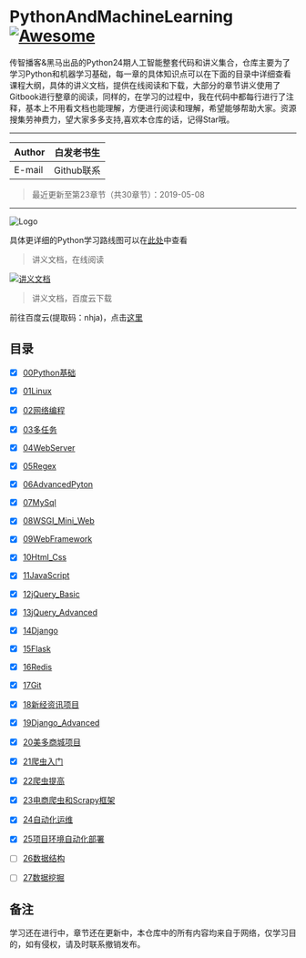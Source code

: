 # PythonAndMachineLearning [![Awesome](https://cdn.rawgit.com/sindresorhus/awesome/d7305f38d29fed78fa85652e3a63e154dd8e8829/media/badge.svg)](https://github.com/sindresorhus/awesome)



传智播客&黑马出品的Python24期人工智能整套代码和讲义集合，仓库主要为了学习Python和机器学习基础，每一章的具体知识点可以在下面的目录中详细查看课程大纲，具体的讲义文档，提供在线阅读和下载，大部分的章节讲义使用了Gitbook进行整章的阅读，同样的，在学习的过程中，我在代码中都每行进行了注释，基本上不用看文档也能理解，方便进行阅读和理解，希望能够帮助大家。资源搜集劳神费力，望大家多多支持,喜欢本仓库的话，记得Star哦。
                                                                                                                                      
****
	
|Author|白发老书生|
|---|---
|E-mail|Github联系
> 最近更新至第23章节（共30章节）：2019-05-08

****

![Logo](https://i.imgur.com/lAUV1FT.png)

具体更详细的Python学习路线图可以在[此处](http://bbs.itheima.com/forum.php?mod=viewthread&tid=414606&page=1)中查看

> 讲义文档，在线阅读

[![讲义文档](https://i.imgur.com/pE1FRnd.png)](https://haozhang95.github.io/PythonAndMachineLearning/)

> 讲义文档，百度云下载

前往百度云(提取码：nhja)，点击[这里](https://pan.baidu.com/s/1stzmPEMGMo3W1g_CnlZ_bA)


<h2 id="catalog">目录</h2>

- [x] [00Python基础](/00Python/README.md)
- [x] [01Linux](/01Linux/README.md)
- [x] [02网络编程](/02NetworkProgramming/README.md)
- [x] [03多任务](/03Thread/README.md)
- [x] [04WebServer](/04WebServer/README.md)
- [x] [05Regex](/05Regex/README.md)
- [x] [06AdvancedPyton](/06AdvancedPyton/README.md)
- [x] [07MySql](/07MySql/README.md)
- [x] [08WSGI_Mini_Web](/08WSGI_Mini_Web/README.md)
- [x] [09WebFramework](/09WebFramework/README.md)
- [x] [10Html_Css](/10Html_Css/README.md)

- [x] [11JavaScript](/11JavaScript/README.md)
- [x] [12jQuery_Basic](/12jQuery_Basic/README.md)
- [x] [13jQuery_Advanced](/13jQuery_Advanced/README.md)
- [x] [14Django](/14Django/README.md)
- [x] [15Flask](/15Flask/README.md)
- [x] [16Redis](/16Redis/README.md)
- [x] [17Git](/17Git/README.md)
- [x] [18新经资讯项目](/18NewsProject/README.md)
- [x] [19Django_Advanced](/19Django_Advanced/README.md)
- [x] [20美多商城项目](/20美多商城项目/README.md)

- [x] [21爬虫入门](/21爬虫入门/README.md)
- [x] [22爬虫提高](/22爬虫提高/README.md)
- [x] [23电商爬虫和Scrapy框架](/23电商爬虫和Scrapy框架/README.md)
- [x] [24自动化运维](/24自动化运维/README.md)
- [x] [25项目环境自动化部署](/25项目环境自动化部署/README.md)
- [ ] [26数据结构](/26数据结构/README.md)
- [ ] [27数据挖掘](/27数据挖掘/README.md)


## 备注
学习还在进行中，章节还在更新中，本仓库中的所有内容均来自于网络，仅学习目的，如有侵权，请及时联系撤销发布。
